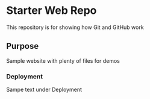 # Starter Web Repo

This repository is for showing how Git and GitHub work

## Purpose

Sample website with plenty of files for demos

### Deployment 

Sampe text under Deployment